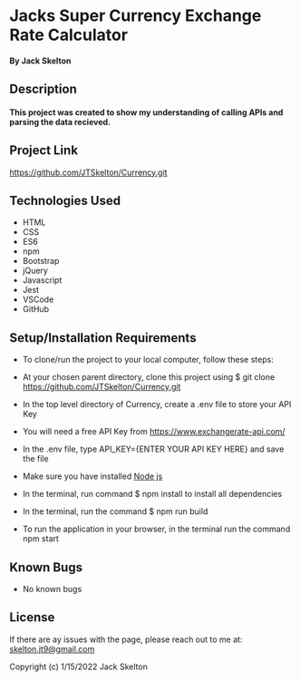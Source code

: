 # Jacks Super Currency Exchange Rate Calculator

#### By Jack Skelton

## Description

#### This project was created to show my understanding of calling APIs and parsing the data recieved.

## Project Link

https://github.com/JTSkelton/Currency.git

## Technologies Used

- HTML
- CSS
- ES6
- npm
- Bootstrap
- jQuery
- Javascript
- Jest
- VSCode
- GitHub

## Setup/Installation Requirements

- To clone/run the project to your local computer, follow these steps:

* At your chosen parent directory, clone this project using $ git clone https://github.com/JTSkelton/Currency.git

* In the top level directory of Currency, create a .env file to store your API Key

* You will need a free API Key from https://www.exchangerate-api.com/

* In the .env file, type API_KEY={ENTER YOUR API KEY HERE} and save the file

* Make sure you have installed [Node js](https://nodejs.org/en/)

* In the terminal, run command $ npm install to install all dependencies

* In the terminal, run the command $ npm run build

* To run the application in your browser, in the terminal run the command npm start

## Known Bugs

- No known bugs

## License

If there are ay issues with the page, please reach out to me at: skelton.jt9@gmail.com

Copyright (c) 1/15/2022 Jack Skelton
